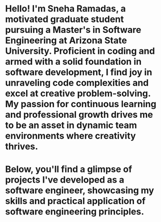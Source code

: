 # Hello! I'm Sneha Ramadas, a motivated graduate student pursuing a Master's in Software Engineering at Arizona State University. Proficient in coding and armed with a solid foundation in software development, I find joy in unraveling code complexities and excel at creative problem-solving. My passion for continuous learning and professional growth drives me to be an asset in dynamic team environments where creativity thrives.

# Below, you'll find a glimpse of projects I've developed as a software engineer, showcasing my skills and practical application of software engineering principles.
